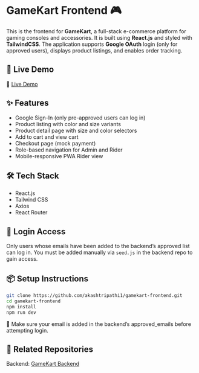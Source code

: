 # GameKart Frontend 🎮

This is the frontend for **GameKart**, a full-stack e-commerce platform for gaming consoles and accessories. It is built using **React.js** and styled with **TailwindCSS**. The application supports **Google OAuth** login (only for approved users), displays product listings, and enables order tracking.

## 🚀 Live Demo

🔗 [Live Demo](https://gamekart-app.netlify.app)

## ✨ Features

- Google Sign-In (only pre-approved users can log in)
- Product listing with color and size variants
- Product detail page with size and color selectors
- Add to cart and view cart
- Checkout page (mock payment)
- Role-based navigation for Admin and Rider
- Mobile-responsive PWA Rider view

## 🛠 Tech Stack

- React.js
- Tailwind CSS
- Axios
- React Router

## 🔐 Login Access

Only users whose emails have been added to the backend’s approved list can log in. You must be added manually via `seed.js` in the backend repo to gain access.

## 📦 Setup Instructions

```bash
git clone https://github.com/akashtripathi1/gamekart-frontend.git
cd gamekart-frontend
npm install
npm run dev
```

🔑 Make sure your email is added in the backend’s approved_emails before attempting login.

## 🧩 Related Repositories

Backend: [GameKart Backend](https://github.com/akashtripathi1/gamekart-backend)
